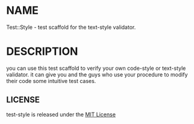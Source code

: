 # NAME
Test::Style - test scaffold for the text-style validator.

# DESCRIPTION
you can use this test scaffold to verify your own code-style or text-style
validator. it can give you and the guys who use your procedure to modify their code
some intuitive test cases.

LICENSE
-------
test-style is released under the [MIT License](https://opensource.org/licenses/MIT)


